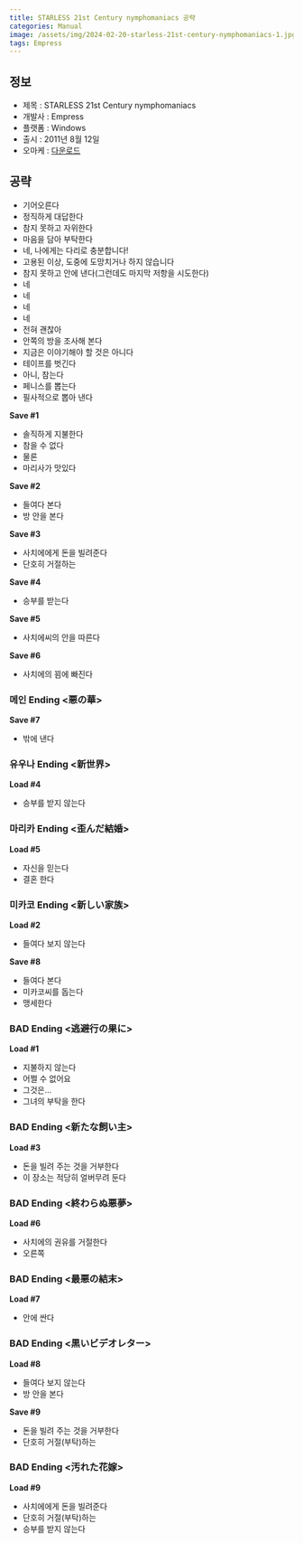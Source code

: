 ```yaml
---
title: STARLESS 21st Century nymphomaniacs 공략
categories: Manual
image: /assets/img/2024-02-20-starless-21st-century-nymphomaniacs-1.jpg
tags: Empress
---
```

## 정보

* 제목 : STARLESS 21st Century nymphomaniacs
* 개발사 : Empress
* 플랫폼 : Windows
* 출시 : 2011년 8월 12일
* 오마케 : [다운로드](/assets/omake/starless-21st-century-nymphomaniacs.zip)


## 공략

* 기어오른다
* 정직하게 대답한다
* 참지 못하고 자위한다
* 마음을 담아 부탁한다
* 네, 나에게는 다리로 충분합니다!
* 고용된 이상, 도중에 도망치거나 하지 않습니다
* 참지 못하고 안에 낸다(그런데도 마지막 저항을 시도한다)
* 네
* 네
* 네
* 네
* 전혀 괜찮아
* 안쪽의 방을 조사해 본다
* 지금은 이야기해야 할 것은 아니다
* 테이프를 벗긴다
* 아니, 참는다
* 페니스를 뽑는다
* 필사적으로 뽑아 낸다

**Save #1**
* 솔직하게 지불한다
* 참을 수 없다
* 물론
* 마리사가 맛있다

**Save #2**
* 들여다 본다
* 방 안을 본다

**Save #3**
* 사치에에게 돈을 빌려준다
* 단호히 거절하는

**Save #4**
* 승부를 받는다

**Save #5**
* 사치에씨의 안을 따른다

**Save #6**
* 사치에의 꾐에 빠진다

### 메인 Ending <悪の華>

**Save #7**
* 밖에 낸다

### 유우나 Ending <新世界>

**Load #4**
* 승부를 받지 않는다

### 마리카 Ending <歪んだ結婚>

**Load #5**
* 자신을 믿는다
* 결혼 한다

### 미카코 Ending <新しい家族>

**Load #2**
* 들여다 보지 않는다

**Save #8**
* 들여다 본다
* 미카코씨를 돕는다
* 맹세한다

### BAD Ending <逃避行の果に>

**Load #1**
* 지불하지 않는다
* 어쩔 수 없어요
* 그것은...
* 그녀의 부탁을 한다

### BAD Ending <新たな飼い主>

**Load #3**
* 돈을 빌려 주는 것을 거부한다
* 이 장소는 적당히 얼버무려 둔다

### BAD Ending <終わらぬ悪夢>

**Load #6**
* 사치에의 권유를 거절한다
* 오른쪽

### BAD Ending <最悪の結末>

**Load #7**
* 안에 싼다

### BAD Ending <黒いビデオレター>

**Load #8**
* 들여다 보지 않는다
* 방 안을 본다

**Save #9**
* 돈을 빌려 주는 것을 거부한다
* 단호히 거절(부탁)하는

### BAD Ending <汚れた花嫁>

**Load #9**
* 사치에에게 돈을 빌려준다
* 단호히 거절(부탁)하는
* 승부를 받지 않는다

